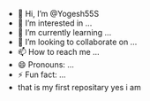 - 👋 Hi, I’m @Yogesh55S
- 👀 I’m interested in ...
- 🌱 I’m currently learning ...
- 💞️ I’m looking to collaborate on ...
- 📫 How to reach me ...
- 😄 Pronouns: ...
- ⚡ Fun fact: ...
- that is my first repositary
yes i am 

<!---
Yogesh55S/Yogesh55S is a ✨ special ✨ repository because its `README.md` (this file) appears on your GitHub profile.
You can click the Preview link to take a look at your changes.
--->
